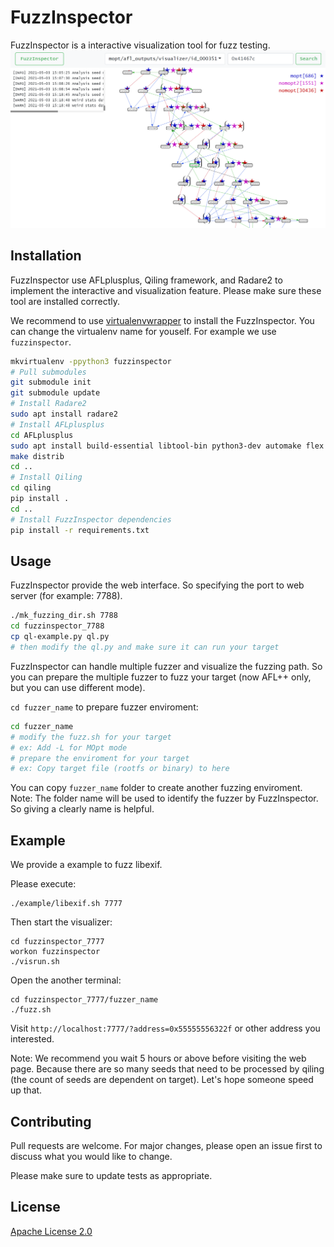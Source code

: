 # FuzzInspector

FuzzInspector is a interactive visualization tool for fuzz testing.
![image](./img/intro.png)

## Installation

FuzzInspector use AFLplusplus, Qiling framework, and Radare2 to implement the interactive and visualization feature. Please make sure these tool are installed correctly.

We recommend to use [virtualenvwrapper](https://virtualenvwrapper.readthedocs.io/en/stable/install.html) to install the FuzzInspector. You can change the virtualenv name for youself. For example we use `fuzzinspector`.

```bash
mkvirtualenv -ppython3 fuzzinspector
# Pull submodules
git submodule init
git submodule update
# Install Radare2
sudo apt install radare2
# Install AFLplusplus
cd AFLplusplus
sudo apt install build-essential libtool-bin python3-dev automake flex bison libglib2.0-dev libpixman-1-dev clang python3-setuptools llvm
make distrib
cd ..
# Install Qiling
cd qiling
pip install .
cd ..
# Install FuzzInspector dependencies
pip install -r requirements.txt
```

## Usage

FuzzInspector provide the web interface. So specifying the port to web server (for example: 7788).

```bash
./mk_fuzzing_dir.sh 7788
cd fuzzinspector_7788
cp ql-example.py ql.py
# then modify the ql.py and make sure it can run your target
```

FuzzInspector can handle multiple fuzzer and visualize the fuzzing path. So you can prepare the multiple fuzzer to fuzz your target (now AFL++ only, but you can use different mode).

`cd fuzzer_name` to prepare fuzzer enviroment:

```bash
cd fuzzer_name
# modify the fuzz.sh for your target
# ex: Add -L for MOpt mode
# prepare the enviroment for your target
# ex: Copy target file (rootfs or binary) to here
```

You can copy `fuzzer_name` folder to create another fuzzing enviroment.
Note: The folder name will be used to identify the fuzzer by FuzzInspector. So giving a clearly name is helpful.

## Example

We provide a example to fuzz libexif.

Please execute:

```
./example/libexif.sh 7777
```

Then start the visualizer:

```
cd fuzzinspector_7777
workon fuzzinspector
./visrun.sh
```

Open the another terminal:

```
cd fuzzinspector_7777/fuzzer_name
./fuzz.sh
```

Visit `http://localhost:7777/?address=0x55555556322f` or other address you interested.

Note: We recommend you wait 5 hours or above before visiting the web page. Because there are so many seeds that need to be processed by qiling (the count of seeds are dependent on target). Let's hope someone speed up that.

## Contributing
Pull requests are welcome. For major changes, please open an issue first to discuss what you would like to change.

Please make sure to update tests as appropriate.

## License
[Apache License 2.0](https://choosealicense.com/licenses/apache-2.0/)
